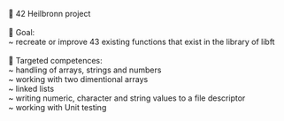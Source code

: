 :rocket: 42 Heilbronn project <br />
<br />
:dart: Goal: <br />
  ~ recreate or improve 43 existing functions that exist in the library of libft <br />
<br />
:medal_sports: Targeted competences: <br />
  ~ handling of arrays, strings and numbers<br />
  ~ working with two dimentional arrays<br />
  ~ linked lists<br />
  ~ writing numeric, character and string values to a file descriptor<br />
  ~ working with Unit testing<br />
 
